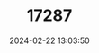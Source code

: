 ---
title: "17287"
category: "Pingalla gilberti"
draft: false
date: 2024-02-22 13:03:50
languages:
  English: ["Gilberts Grunter"]
---